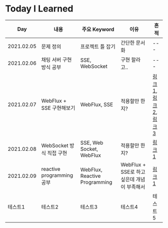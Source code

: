 # Today I Learned

|Day|내용|주요 Keyword|이유|흔적|
|------|-----|---|---|---|
|2021.02.05|문제 정의|프로젝트 틀 잡기|간단한 문서화|---|
|2021.02.06|채팅 서버 구현 방식 공부|SSE, WebSocket|구현 할라고..|---|
|2021.02.07|WebFlux + SSE 구현해보기|WebFlux, SSE|적용할만 한지?|[링크1](https://github.com/Pawer0223/study_codes/tree/main/flux_example), [링크2](https://github.com/Pawer0223/study_codes/tree/main/simple_webflux), [링크3](https://github.com/Pawer0223/study_codes/tree/main/using_reactive_streams)|
|2021.02.08|WebSocket 방식 직접 구현|SSE, Web Socket, WebFlux|적용할만 한지?|[링크1](https://github.com/Pawer0223/study_codes/tree/main/websocket_practice)|
|2021.02.09|reactive programming 공부|WebFlux, Reactive Programming|WebFlux + SSE로 하고 싶은데 개념이 부족해서|[링크1]()|
|테스트1|테스트2|테스트3|테스트4|테스트5|
